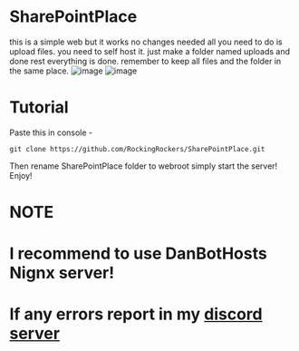 # SharePointPlace
this is a simple web but it works no changes needed all you need to do is upload files. you need to self host it. 
just make a folder named uploads and done rest everything is done. remember to keep all files and the folder in the same place.
![image](https://user-images.githubusercontent.com/121360157/228068402-85050603-78e8-4054-b688-dcdd439a9da9.png)
![image](https://user-images.githubusercontent.com/121360157/228298833-df3cfabd-b2c4-46a4-8644-c7a37e20e31f.png)




# Tutorial

Paste this in console -

```
git clone https://github.com/RockingRockers/SharePointPlace.git
```

Then rename SharePointPlace folder to webroot simply start the server! Enjoy!

# NOTE 
# I recommend to use DanBotHosts Nignx server!
# If any errors report in my [discord server](https://dsc.gg/monstergang)

